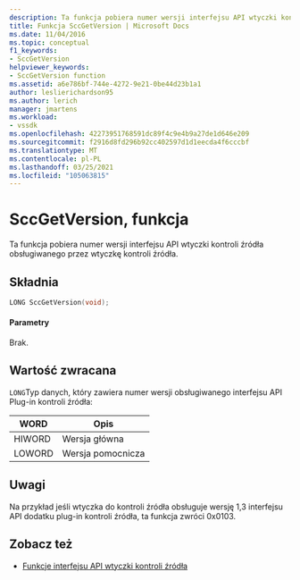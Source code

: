 ```yaml
---
description: Ta funkcja pobiera numer wersji interfejsu API wtyczki kontroli źródła obsługiwanego przez wtyczkę kontroli źródła.
title: Funkcja SccGetVersion | Microsoft Docs
ms.date: 11/04/2016
ms.topic: conceptual
f1_keywords:
- SccGetVersion
helpviewer_keywords:
- SccGetVersion function
ms.assetid: a6e786bf-744e-4272-9e21-0be44d23b1a1
author: leslierichardson95
ms.author: lerich
manager: jmartens
ms.workload:
- vssdk
ms.openlocfilehash: 42273951768591dc89f4c9e4b9a27de1d646e209
ms.sourcegitcommit: f2916d8fd296b92cc402597d1d1eecda4f6cccbf
ms.translationtype: MT
ms.contentlocale: pl-PL
ms.lasthandoff: 03/25/2021
ms.locfileid: "105063815"
---
```

# <a name="sccgetversion-function"></a>SccGetVersion, funkcja
Ta funkcja pobiera numer wersji interfejsu API wtyczki kontroli źródła obsługiwanego przez wtyczkę kontroli źródła.

## <a name="syntax"></a>Składnia

```cpp
LONG SccGetVersion(void);
```

#### <a name="parameters"></a>Parametry
 Brak.

## <a name="return-value"></a>Wartość zwracana
 `LONG`Typ danych, który zawiera numer wersji obsługiwanego interfejsu API Plug-in kontroli źródła:

|WORD|Opis|
|----------|-----------------|
|HIWORD|Wersja główna|
|LOWORD|Wersja pomocnicza|

## <a name="remarks"></a>Uwagi
 Na przykład jeśli wtyczka do kontroli źródła obsługuje wersję 1,3 interfejsu API dodatku plug-in kontroli źródła, ta funkcja zwróci 0x0103.

## <a name="see-also"></a>Zobacz też
- [Funkcje interfejsu API wtyczki kontroli źródła](../extensibility/source-control-plug-in-api-functions.md)
